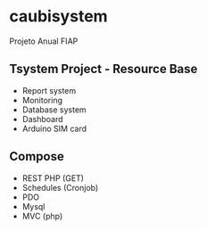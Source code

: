# caubisystem
Projeto Anual FIAP

## Tsystem Project - Resource Base
- Report system
- Monitoring
- Database system
- Dashboard
- Arduino SIM card

## Compose
- REST PHP (GET)
- Schedules (Cronjob)
- PDO
- Mysql
- MVC (php)
